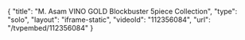 {
    "title": "M. Asam VINO GOLD Blockbuster 5piece Collection",
    "type": "solo",
    "layout": "iframe-static",
    "videoId": "112356084",
    "url": "\/tvpembed\/112356084"
}